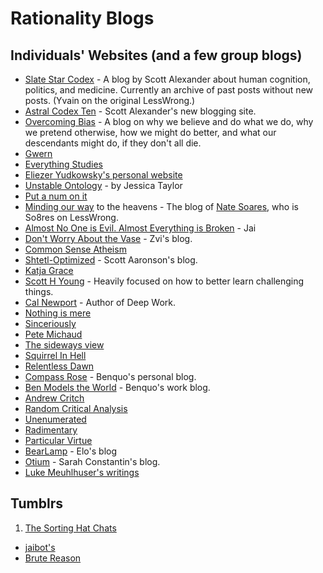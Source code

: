 # Rationality Blogs

## Individuals' Websites (and a few group blogs)

* [Slate Star Codex](http://slatestarcodex.com/) - A blog by Scott Alexander about human cognition, politics, and medicine. Currently an archive of past posts without new posts. (Yvain on the original LessWrong.)
* [Astral Codex Ten](https://astralcodexten.substack.com/) - Scott Alexander's new blogging site.
* [Overcoming Bias](http://www.overcomingbias.com/archives) - A blog on why we believe and do what we do, why we pretend otherwise, how we might do better, and what our descendants might do, if they don't all die.
* [Gwern](http://www.gwern.net/)
* [Everything Studies](https://everythingstudies.com/about/)
* [Eliezer Yudkowsky's personal website](http://yudkowsky.net/)
* [Unstable Ontology](https://unstableontology.com/) - by Jessica Taylor
* [Put a num on it](https://putanumonit.com/)
* [Minding our way](http://mindingourway.com/) to the heavens - The blog of [Nate Soares](http://so8r.es/), who is So8res on LessWrong.
* [Almost No One is Evil. Almost Everything is Broken](https://blog.jaibot.com/) - Jai
* [Don't Worry About the Vase](https://thezvi.wordpress.com/2017/07/24/write-down-your-process/) - Zvi's blog.
* [Common Sense Atheism](http://commonsenseatheism.com/)
* [Shtetl-Optimized](https://www.scottaaronson.com/blog/) - Scott Aaronson's blog.
* [Katja Grace](https://meteuphoric.wordpress.com/)
* [Scott H Young](http://www.scotthyoung.com/blog/archives/) - Heavily focused on how to better learn challenging things.
* [Cal Newport](http://calnewport.com/blog/) - Author of Deep Work.
* [Nothing is mere](https://nothingismere.com/)
* [Sinceriously](https://sinceriously.fyi/)
* [Pete Michaud](http://petermichaud.com/)
* [The sideways view](https://sideways-view.com/)
* [Squirrel In Hell](http://squirrelinhell.blogspot.com/)
* [Relentless Dawn](https://relentlessdawn.wordpress.com/)
* [Compass Rose](http://benjaminrosshoffman.com/) - Benquo's personal blog.
* [Ben Models the World](http://modelingtheworld.benjaminrosshoffman.com/) - Benquo's work blog.
* [Andrew Critch](http://acritch.com/blog/)
* [Random Critical Analysis](https://randomcriticalanalysis.wordpress.com/)
* [Unenumerated](http://unenumerated.blogspot.com/)
* [Radimentary](https://radimentary.wordpress.com/)
* [Particular Virtue](http://particularvirtue.blogspot.com/)
* [BearLamp](http://bearlamp.com.au/) - Elo's blog
* [Otium](https://srconstantin.wordpress.com/) - Sarah Constantin's blog.
* [Luke Meuhlhuser's writings](http://lukemuehlhauser.com/writings/)

## Tumblrs

1. [The Sorting Hat Chats](http://sortinghatchats.tumblr.com/thebasics)
* [jaibot's](http://jaiwithani.tumblr.com)
* [Brute Reason](http://brutereason.tumblr.com/)
